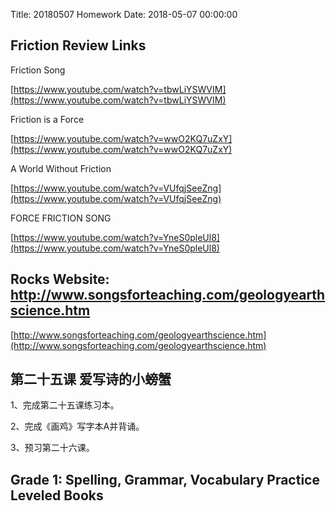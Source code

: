 Title: 20180507 Homework
Date: 2018-05-07 00:00:00


## Friction Review Links

Friction Song

[https://www.youtube.com/watch?v=tbwLiYSWVIM](https://www.youtube.com/watch?v=tbwLiYSWVIM)



Friction is a Force

[https://www.youtube.com/watch?v=wwO2KQ7uZxY](https://www.youtube.com/watch?v=wwO2KQ7uZxY)



A World Without Friction

[https://www.youtube.com/watch?v=VUfqjSeeZng](https://www.youtube.com/watch?v=VUfqjSeeZng)



FORCE FRICTION SONG

[https://www.youtube.com/watch?v=YneS0pleUl8](https://www.youtube.com/watch?v=YneS0pleUl8)

## Rocks Website: http://www.songsforteaching.com/geologyearthscience.htm

[http://www.songsforteaching.com/geologyearthscience.htm](http://www.songsforteaching.com/geologyearthscience.htm)

## 第二十五课 爱写诗的小螃蟹

1、完成第二十五课练习本。

2、完成《画鸡》写字本A并背诵。

3、预习第二十六课。

## Grade 1: Spelling, Grammar, Vocabulary Practice Leveled Books


